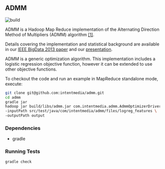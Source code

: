 ## ADMM

![build](https://secure.travis-ci.org/intentmedia/admm.png?branch=master)

ADMM is a Hadoop Map Reduce implementation of the Alternating Direction Method
of Multipliers (ADMM) algorithm [[1]](http://www.stanford.edu/~boyd/papers/admm_distr_stats.html).

Details covering the implementation and statistical background are available in our
[IEEE BigData 2013 paper](http://intentmedia.github.io/assets/2013-10-09-presenting-at-ieee-big-data/pld_js_ieee_bigdata_2013_admm.pdf)
and our [presentation](http://tech.intentmedia.com/post/68173521153/distributed-classification-with-admm).

ADMM is a generic optimization algorithm.  This implementation includes a
logistic regression objective function, however it can be extended to use other
objective functions.

To checkout the code and run an example in MapReduce standalone
mode, execute:

```bash
git clone git@github.com:intentmedia/admm.git
cd admm
gradle jar
hadoop jar build/libs/admm.jar com.intentmedia.admm.AdmmOptimizerDriver \
-inputPath src/test/java/com/intentmedia/admm/files/logreg_features \
-outputPath output
```

### Dependencies

* gradle

### Running Tests
```bash
gradle check
```
